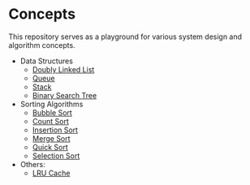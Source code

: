 # Concepts

This repository serves as a playground for various system design and algorithm concepts.

- Data Structures
    - [Doubly Linked List](./pkg/container/list/list.go)
    - [Queue](./pkg/container/queue/queue.go)
    - [Stack](./pkg/container/stack/stack.go)
    - [Binary Search Tree](./pkg/container/bst/bst.go)
- Sorting Algorithms
    - [Bubble Sort](./pkg/sort/bubble.go)
    - [Count Sort](./pkg/sort/count.go)
    - [Insertion Sort](./pkg/sort/insertion.go)
    - [Merge Sort](./pkg/sort/merge.go)
    - [Quick Sort](./pkg/sort/quick.go)
    - [Selection Sort](./pkg/sort/selection.go)
- Others:
    - [LRU Cache](./pkg/cache/lru/lru.go)
